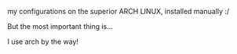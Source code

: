 my configurations on the superior ARCH LINUX, installed manually :/

But the most important thing is...

I use arch by the way!
